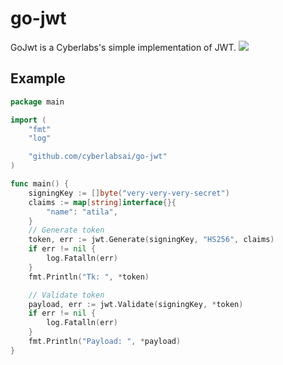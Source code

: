 # go-jwt
GoJwt is a Cyberlabs's simple implementation of JWT.
![](https://emojis.slackmojis.com/emojis/images/1507931630/3036/gopher_dance.gif?1507931630)
## Example
```go
package main

import (
	"fmt"
	"log"

	"github.com/cyberlabsai/go-jwt"
)

func main() {
	signingKey := []byte("very-very-very-secret")
	claims := map[string]interface{}{
		"name": "atila",
	}
	// Generate token
	token, err := jwt.Generate(signingKey, "HS256", claims)
	if err != nil {
		log.Fatalln(err)
	}
	fmt.Println("Tk: ", *token)

	// Validate token
	payload, err := jwt.Validate(signingKey, *token)
	if err != nil {
		log.Fatalln(err)
	}
	fmt.Println("Payload: ", *payload)
}
```
